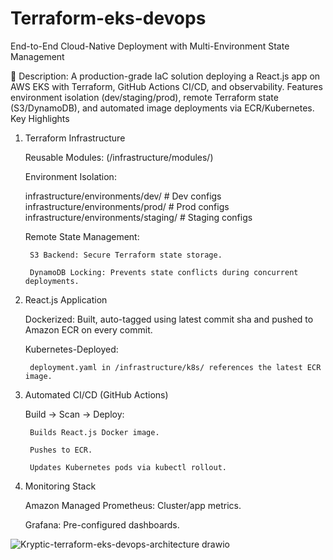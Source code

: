 # Terraform-eks-devops
End-to-End Cloud-Native Deployment with Multi-Environment State Management

🚀 Description:
A production-grade IaC solution deploying a React.js app on AWS EKS with Terraform, GitHub Actions CI/CD, and observability. Features environment isolation (dev/staging/prod), remote Terraform state (S3/DynamoDB), and automated image deployments via ECR/Kubernetes.
Key Highlights
1. Terraform Infrastructure

    Reusable Modules: (/infrastructure/modules/)

    Environment Isolation:

    infrastructure/environments/dev/     # Dev configs <br />
    infrastructure/environments/prod/    # Prod configs <br />
    infrastructure/environments/staging/ # Staging configs <br />

    Remote State Management:

        S3 Backend: Secure Terraform state storage.

        DynamoDB Locking: Prevents state conflicts during concurrent deployments.

2. React.js Application

    Dockerized: Built, auto-tagged using latest commit sha and pushed to Amazon ECR on every commit.

    Kubernetes-Deployed:

        deployment.yaml in /infrastructure/k8s/ references the latest ECR image.

3. Automated CI/CD (GitHub Actions)

    Build → Scan → Deploy:

        Builds React.js Docker image.

        Pushes to ECR.

        Updates Kubernetes pods via kubectl rollout.

4. Monitoring Stack

    Amazon Managed Prometheus: Cluster/app metrics.

    Grafana: Pre-configured dashboards.

![Kryptic-terraform-eks-devops-architecture drawio](https://github.com/user-attachments/assets/82af8fdf-6b75-4c17-bef4-9f2a1c5810d8)
